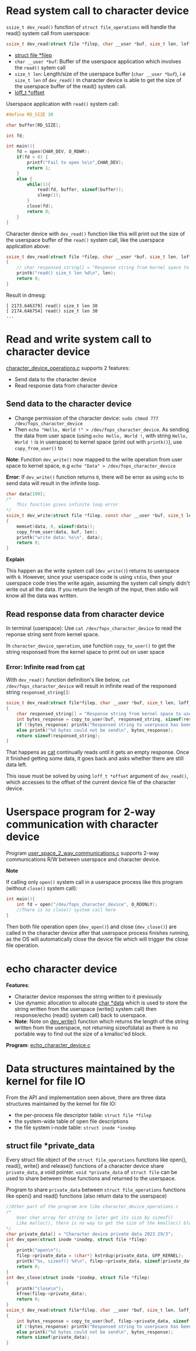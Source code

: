 # Read system call to character device

``ssize_t dev_read()`` function of ``struct file_operations`` will handle the read() system call from userspace:

```c
ssize_t dev_read(struct file *filep, char __user *buf, size_t len, loff_t *offset);
```
* [struct file *filep](#data-structures-maintained-by-the-kernel-for-file-io)
* ``char __user *buf``: Buffer of the userspace application which involves the ``read()`` sytem call
* ``size_t len``: Length/size of the userspace buffer (``char __user *buf``), i.e ``size_t len`` of ``dev_read()`` in character device is able to get the size of the userspace buffer of the read() system call.
* [loff_t *offset](../llseek.md)

Userspace application with ``read()`` system call:

```c
#define RD_SIZE 30

char buffer[RD_SIZE];

int fd;

int main(){
    fd = open(CHAR_DEV, O_RDWR);
    if(fd < 0) {
        printf("Fail to open %s\n",CHAR_DEV);
        return 1;
    }
    else {
        while(1){  
            read(fd, buffer, sizeof(buffer));
            sleep(1);
        }
        close(fd);
        return 0;     
    }
}
```

Character device with ``dev_read()`` function like this will print out the size of the userspace buffer of the ``read()`` system call, like the userspace application above:
```c
ssize_t dev_read(struct file *filep, char __user *buf, size_t len, loff_t *offset)
{
	// char responsed_string[] = "Response string from kernel space to user space";
	printk("read() size_t len %d\n", len);
	return 0;
}
```
Result in dmesg:
```
[ 2173.646379] read() size_t len 30
[ 2174.646754] read() size_t len 30
...
```
# Read and write system call to character device

[character_device_operations.c](character_device_operations.c) supports 2 features:

* Send data to the character device
* Read response data from character device

## Send data to the character device

* Change permission of the character device: ``sudo chmod 777 /dev/fops_character_device``
* Then ``echo "Hello, World !" > /dev/fops_character_device``. As sending the data from user space (using ``echo Hello, World !``, with string ``Hello, World !`` is in userspace) to kernel space (print out with ``printk()``), use ``copy_from_user()`` to 

**Note**: Function ``dev_write()`` now mapped to the write operation from user space to kernel space, e.g ``echo "Data" > /dev/fops_character_device`` 

**Error**: If ``dev_write()`` function returns ``0``, there will be error as using ``echo`` to send data will result in the infinite loop.

```c
char data[100];
/*
    This function gives infinite loop error
*/
ssize_t dev_write(struct file *filep, const char __user *buf, size_t len, loff_t *offset)
{
	memset(data, 0, sizeof(data));
	copy_from_user(data, buf, len);
	printk("write data: %s\n", data);
	return 0;
}
```
**Explain**

This happen as the write system call (``dev_write()``) returns to userspace with ``0``. However, since your userspace code is using ``stdio``, then your userspace code tries the write again, assuming the system call simply didn't write out all the data. If you return the length of the input, then stdio will know all the data was written.

## Read response data from character device

In terminal (userspace): Use ``cat /dev/fops_character_device`` to read the reponse string sent from kernel space.

In ``character_device_operation``, use function ``copy_to_user()`` to get the string responsed from the kernel space to print out on user space

### Error: Infinite read from [cat](https://github.com/TranPhucVinh/Linux-Shell/blob/master/Physical%20layer/File%20system/Read%20operations.md#cat)

With ``dev_read()`` function definition's like below, ``cat /dev/fops_character_device`` will result in infinite read of the responsed string ``responsed_string[]``:

```c
ssize_t dev_read(struct file*filep, char __user *buf, size_t len, loff_t *offset)
{
	char responsed_string[] = "Response string from kernel space to user space\n";
	int bytes_response = copy_to_user(buf, responsed_string, sizeof(responsed_string));
	if (!bytes_response) printk("Responsed string to userpsace has been sent\n");
	else printk("%d bytes could not be send\n", bytes_response);
	return sizeof(responsed_string);
}
```
That happens as [cat](https://github.com/TranPhucVinh/Linux-Shell/blob/master/Physical%20layer/File%20system/Read%20operations.md#cat) continually reads until it gets an empty response. Once it finished getting some data, it goes back and asks whether there are still data left.

This issue must be solved by using ``loff_t *offset`` argument of ``dev_read()``, which accesses to the offset of the current device file of the character device.

# Userspace program for 2-way communication with character device

Program [user_space_2_way_communications.c](user_space_2_way_communications.c) supports 2-way communications R/W between userspace and character device.

**Note**

If calling only ``open()`` system call in a userspace process like this program (without ``close()`` system call):

```c
int main(){
    int fd = open("/dev/fops_character_device", O_RDONLY);
   	//There is no close() system call here
}
```

Then both file operation open (``dev_open()``) and close (``dev_close()``) are called in the character device after that userspace process finishes running, as the OS will automatically close the device file which will trigger the close file operation.

# echo character device

**Features**:
* Character device responses the string written to it previously
* Use dynamic allocation to allocate [char *data](echo_character_device.c#L69) which is used to store the string written from the userspace (write() system call) then response/echo (read() system call) back to userspace.
* **Note**: Note on [dev_write()](echo_character_device.c#L66) function which returns the length of the string written from the userspace, not returning sizeof(data) as there is no portable way to find out the size of a kmalloc'ed block.

**Program**: [echo_character_device.c](echo_character_device.c)

# Data structures maintained by the kernel for file IO
From the API and implementation seen above, there are three data structures maintained by the kernel for file IO:
* the per-process file descriptor table: ``struct file *filep``
* the system-wide table of open file descriptions
* the file system i-node table: ``struct inode *inodep``

## struct file *private_data

Every struct file object of the ``struct file_operations`` functions like open(), read(), write() and release() functions of a character device share ``private_data``, a void pointer. ``void *private_data`` of ``struct file`` can be used to share between those functions and returned to the userspace.

Program to share ``private_data`` between ``struct file_operations`` functions like open() and read() functions (also return data to the userspace)

```c
//Other part of the program are like character_device_operations.c
/*
	User char array for string to later get its size by sizeof()
	Like malloc(), there is no way to get the size of the kmalloc() block
*/
char private_data[] = "Character device private data 2023 29/3";
int dev_open(struct inode *inodep, struct file *filep)
{
	printk("open\n");
	filep->private_data = (char*) kstrdup(private_data, GFP_KERNEL);
	printk("%s, sizeof() %d\n", filep->private_data, sizeof(private_data));
	return 0;
}
int dev_close(struct inode *inodep, struct file *filep)
{
	printk("close\n");
	kfree(filep->private_data);
	return 0;
}
ssize_t dev_read(struct file*filep, char __user *buf, size_t len, loff_t *offset)
{
	int bytes_response = copy_to_user(buf, filep->private_data, sizeof(private_data));
	if (!bytes_response) printk("Responsed string to userpsace has been sent\n");
	else printk("%d bytes could not be send\n", bytes_response);
	return sizeof(private_data);
}
```